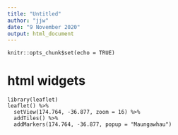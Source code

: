 ```yaml
---
title: "Untitled"
author: "jjw"
date: "9 November 2020"
output: html_document
---
```


```{r setup, include=FALSE}
knitr::opts_chunk$set(echo = TRUE)
```

# html widgets

```{r }
library(leaflet)
leaflet() %>% 
  setView(174.764, -36.877, zoom = 16) %>% 
  addTiles() %>% 
  addMarkers(174.764, -36.877, popup = "Maungawhau")
```
